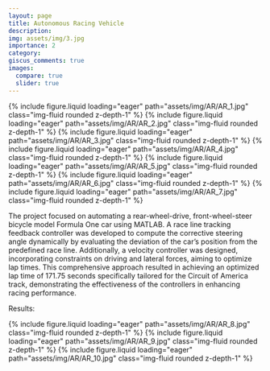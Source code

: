 ```yaml
---
layout: page
title: Autonomous Racing Vehicle
description: 
img: assets/img/3.jpg
importance: 2
category: 
giscus_comments: true
images:
  compare: true
  slider: true
---
```


<swiper-container keyboard="true" navigation="true" pagination="true" pagination-clickable="true" pagination-dynamic-bullets="true" rewind="true">
  <swiper-slide>{% include figure.liquid loading="eager" path="assets/img/AR/AR_1.jpg" class="img-fluid rounded z-depth-1" %}</swiper-slide>
  <swiper-slide>{% include figure.liquid loading="eager" path="assets/img/AR/AR_2.jpg" class="img-fluid rounded z-depth-1" %}</swiper-slide>
  <swiper-slide>{% include figure.liquid loading="eager" path="assets/img/AR/AR_3.jpg" class="img-fluid rounded z-depth-1" %}</swiper-slide>
  <swiper-slide>{% include figure.liquid loading="eager" path="assets/img/AR/AR_4.jpg" class="img-fluid rounded z-depth-1" %}</swiper-slide>
  <swiper-slide>{% include figure.liquid loading="eager" path="assets/img/AR/AR_5.jpg" class="img-fluid rounded z-depth-1" %}</swiper-slide>
  <swiper-slide>{% include figure.liquid loading="eager" path="assets/img/AR/AR_6.jpg" class="img-fluid rounded z-depth-1" %}</swiper-slide>
  <swiper-slide>{% include figure.liquid loading="eager" path="assets/img/AR/AR_7.jpg" class="img-fluid rounded z-depth-1" %}</swiper-slide>
</swiper-container>

The project focused on automating a rear-wheel-drive, front-wheel-steer bicycle model Formula One car using MATLAB. A race line tracking feedback controller was developed to compute the corrective steering angle dynamically by evaluating the deviation of the car’s position from the predefined race line. Additionally, a velocity controller was designed, incorporating constraints on driving and lateral forces, aiming to optimize lap times. This comprehensive approach resulted in achieving an optimized lap time of 171.75 seconds specifically tailored for the Circuit of America track, demonstrating the effectiveness of the controllers in enhancing racing performance.

<!-- <div class="row mt-3">
    {% include video.liquid path="assets/video/AR.mp4" class="img-fluid rounded z-depth-1" controls=true %}
</div>
<div class="caption">
    A Final Output Video.
</div> -->


Results:

<swiper-container keyboard="true" navigation="true" pagination="true" pagination-clickable="true" pagination-dynamic-bullets="true" rewind="true">
  <swiper-slide>{% include figure.liquid loading="eager" path="assets/img/AR/AR_8.jpg" class="img-fluid rounded z-depth-1" %}</swiper-slide>
  <swiper-slide>{% include figure.liquid loading="eager" path="assets/img/AR/AR_9.jpg" class="img-fluid rounded z-depth-1" %}</swiper-slide>
  <swiper-slide>{% include figure.liquid loading="eager" path="assets/img/AR/AR_10.jpg" class="img-fluid rounded z-depth-1" %}</swiper-slide>
</swiper-container>


<!-- Every project has a beautiful feature showcase page.
It's easy to include images in a flexible 3-column grid format.
Make your photos 1/3, 2/3, or full width.

To give your project a background in the portfolio page, just add the img tag to the front matter like so:

    ---
    layout: page
    title: project
    description: a project with a background image
    img: /assets/img/12.jpg
    ---

<div class="row">
    <div class="col-sm mt-3 mt-md-0">
        {% include figure.liquid loading="eager" path="assets/img/1.jpg" title="example image" class="img-fluid rounded z-depth-1" %}
    </div>
    <div class="col-sm mt-3 mt-md-0">
        {% include figure.liquid loading="eager" path="assets/img/3.jpg" title="example image" class="img-fluid rounded z-depth-1" %}
    </div>
    <div class="col-sm mt-3 mt-md-0">
        {% include figure.liquid loading="eager" path="assets/img/5.jpg" title="example image" class="img-fluid rounded z-depth-1" %}
    </div>
</div>
<div class="caption">
    Caption photos easily. On the left, a road goes through a tunnel. Middle, leaves artistically fall in a hipster photoshoot. Right, in another hipster photoshoot, a lumberjack grasps a handful of pine needles.
</div>
<div class="row">
    <div class="col-sm mt-3 mt-md-0">
        {% include figure.liquid loading="eager" path="assets/img/5.jpg" title="example image" class="img-fluid rounded z-depth-1" %}
    </div>
</div>
<div class="caption">
    This image can also have a caption. It's like magic.
</div>

You can also put regular text between your rows of images.
Say you wanted to write a little bit about your project before you posted the rest of the images.
You describe how you toiled, sweated, _bled_ for your project, and then... you reveal its glory in the next row of images.

<div class="row justify-content-sm-center">
    <div class="col-sm-8 mt-3 mt-md-0">
        {% include figure.liquid path="assets/img/6.jpg" title="example image" class="img-fluid rounded z-depth-1" %}
    </div>
    <div class="col-sm-4 mt-3 mt-md-0">
        {% include figure.liquid path="assets/img/11.jpg" title="example image" class="img-fluid rounded z-depth-1" %}
    </div>
</div>
<div class="caption">
    You can also have artistically styled 2/3 + 1/3 images, like these.
</div>

The code is simple.
Just wrap your images with `<div class="col-sm">` and place them inside `<div class="row">` (read more about the <a href="https://getbootstrap.com/docs/4.4/layout/grid/">Bootstrap Grid</a> system).
To make images responsive, add `img-fluid` class to each; for rounded corners and shadows use `rounded` and `z-depth-1` classes.
Here's the code for the last row of images above:

{% raw %}

```html
<div class="row justify-content-sm-center">
  <div class="col-sm-8 mt-3 mt-md-0">
    {% include figure.liquid path="assets/img/6.jpg" title="example image" class="img-fluid rounded z-depth-1" %}
  </div>
  <div class="col-sm-4 mt-3 mt-md-0">
    {% include figure.liquid path="assets/img/11.jpg" title="example image" class="img-fluid rounded z-depth-1" %}
  </div>
</div>
```

{% endraw %} -->
